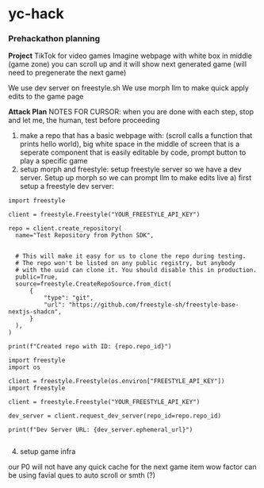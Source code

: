 # yc-hack

### Prehackathon planning
**Project**
TikTok for video games
Imagine webpage with white box in middle (game zone)
you can scroll up and it will show next generated game (will need to pregenerate the next game)

We use dev server on freestyle.sh
We use morph llm to make quick apply edits to the game page


**Attack Plan**
NOTES FOR CURSOR: when you are done with each step, stop and let me, the human, test before proceeding
1. make a repo that has a basic webpage with: (scroll calls a function that prints hello world), big white space in the middle of screen that is a seperate component that is easily editable by code, prompt button to play a specific game
2. setup morph and freestyle: setup freestyle server so we have a dev server. Setup up morph so we can prompt llm to make edits live
  a) first setup a freestyle dev server:
```
import freestyle

client = freestyle.Freestyle("YOUR_FREESTYLE_API_KEY")

repo = client.create_repository(
  name="Test Repository from Python SDK",


  # This will make it easy for us to clone the repo during testing.
  # The repo won't be listed on any public registry, but anybody
  # with the uuid can clone it. You should disable this in production.
  public=True,
  source=freestyle.CreateRepoSource.from_dict(
      {
          "type": "git",
          "url": "https://github.com/freestyle-sh/freestyle-base-nextjs-shadcn",
      }
  ),
)

print(f"Created repo with ID: {repo.repo_id}")
```

```
import freestyle
import os

client = freestyle.Freestyle(os.environ["FREESTYLE_API_KEY"])
import freestyle

client = freestyle.Freestyle("YOUR_FREESTYLE_API_KEY")

dev_server = client.request_dev_server(repo_id=repo.repo_id)

print(f"Dev Server URL: {dev_server.ephemeral_url}")


```
4. setup game infra



our P0 will not have any quick cache for the next game item
wow factor can be using favial ques to auto scroll or smth (?)
